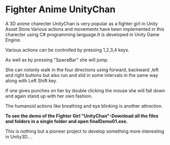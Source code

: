 # Fighter Anime UnityChan
A 3D anime charecter UnityChan is very popular as a fighter girl in Unity Asset Store.Various actions and movements have been implemented in this charecter using C# programming language.It is developed in Unity Game Engine.

Various actions can be controlled by pressing 1,2,3,4 keys.

As well as by pressing "SpaceBar" she will jump.

She can notonly walk in the four directions using forward, backward ,left and right buttons but also run and slid in some intervals in the same way along with Left Shift key.

If one gives punches on her by double clicking the mouse she will fall down and again stand up with her own fashion. 

The humanoid actions like breathing and eye blinking is another attraction.

**To see the demo of the Fighter Girl "UnityChan"-Download all the files and folders in a single folder and open finalDemo01.exe.**

This is nothing but a pioneer project to develop something more interesting in Unity3D....
